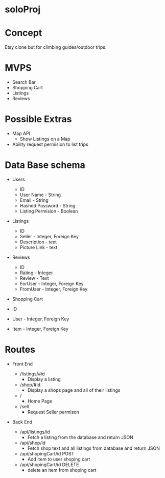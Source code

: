# soloProj
  
  # Concept
  Etsy clone but for climbing guides/outdoor trips.
  
  # MVPS
  - Search Bar
  - Shopping Cart
  - Listings
  - Reviews
  
  # Possible Extras
  - Map API
    - Show Listings on a Map
  - Ability request permision to list trips
  
  # Data Base schema
  - Users
    - ID
    - User Name - String
    - Email - String
    - Hashed Password - String
    - Listing Permision - Boolean
    
  - Listings
    - ID 
    - Seller - Integer, Foreign Key
    - Description - text
    - Picture Link - text    
  
 - Reviews
    - ID
    - Rating - Integer
    - Review - Text
    - ForUser - Integer, Foreign Key
    - FromUser - Integer, Foreign Key
    
 - Shopping Cart
  - ID
  - User - Integer, Foreign Key
  - Item - Integer, Foreign Key
    
    
    
  
  # Routes 
  - Front End
    - /listings/#id
      - Display a listing
    - /shop/#id
      - Display a shops page and all of their listings
    - /
      - Home Page
    - /sell
      - Request Seller permison
      
  - Back End
    - /api/listings/id
      - Fetch a listing from the database and return JSON
    - /api/shop/id
      - Fetch shop text and all listings from database and return JSON
     - /api/shopingCart/id POST
        - Add item to user shoping cart
    - /api/shopingCart/id DELETE
      - delete an item from shoping cart
  
